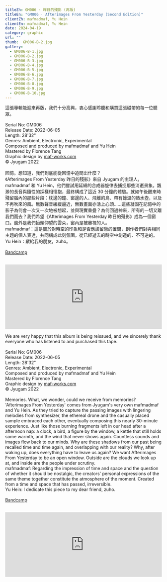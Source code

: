 ```yaml
---
titleZh: GM006 · 昨​日​的​殘​影 (再版)
titleEn: "GM006 · Afterimages From Yesterday (Second Edition)"
clientZh: mafmadmaf, Yu Hein
clientEn: mafmadmaf, Yu Hein
date: 2024-04-19
category: graphic
url: ""
thumb:  GM006-B-2.jpg
gallery:
  - GM006-B-1.jpg
  - GM006-B-2.jpg
  - GM006-B-3.jpg
  - GM006-B-4.jpg
  - GM006-B-5.jpg
  - GM006-B-6.jpg
  - GM006-B-7.jpg
  - GM006-B-8.jpg
  - GM006-B-9.jpg
  - GM006-B-10.jpg 
---
```

這張專輯能迎來再版，我們十分高興，衷心感謝聆聽和購買這張磁帶的每一位聽眾。
<br><br>
Serial No: GM006<br>
Release Date: 2022-06-05<br>
Length: 28'32"<br>
Genres: Ambient, Electronic, Experimental<br>
Composed and produced by mafmadmaf and Yu Hein<br>
Mastered by Florence Tang<br>
Graphic design by [maf-works.com](https://maf-works.com)<br>
© Jyugam 2022
<br><br>
回憶。想知道，我們到底能從回憶中追問出什麼？<br>
《Afterimages From Yesterday 昨日的殘影》來自 Jyugam 的主理人，mafmadmaf 和 Yu Hein，他們嘗試用延綿的合成器旋律去捕捉那些消逝景象。飄渺的長音與隨性的採樣相懷抱，最終構成了這近 30 分鐘的體驗。就如午後醒來時殘留腦內的那些片段：枕邊的鐘、窗邊的人、飛離的鳥、帶有餘溫的熱水壺，以及不再吹來的風。無數聲音緩緩逼近，無數畫面亦湧上心頭......這些凝固在記憶中的影子為何會一次又一次地被想起，並與現實重疊？為何回過神來，所有的一切又離我們而去？我們希望《Afterimages From Yesterday 昨日的殘影》成為一個窗口。窗外是我們抬頭仰望的雲朵，窗內是被審視的人。 <br>
mafmadmaf：這是關於對時空的印象和是否應該留戀的置問，創作者們對與相同主題的個人表達，共同構成此刻氛圍。從已經逝去的時空中創造的、不可逆的。<br> 
Yu Hein：獻給我的朋友，zuho。
<br><br>
[Bandcamp](https://jyugam.bandcamp.com/album/afterimages-from-yesterday-2)
<br><br>
<iframe style="border: 0; width: 100%; height: 208px;" src="https://bandcamp.com/EmbeddedPlayer/album=2516949235/size=large/bgcol=ffffff/linkcol=333333/artwork=none/transparent=true/" seamless><a href="https://jyugam.bandcamp.com/album/afterimages-from-yesterday-2">Afterimages From Yesterday / 昨日的殘影 by mafmadmaf, Yu Hein</a></iframe>

<!-- lang -->

We are very happy that this album is being reissued, and we sincerely thank everyone who has listened to and purchased this tape.
<br><br>
Serial No: GM006<br>
Release Date: 2022-06-05<br>
Length: 28'32"<br>
Genres: Ambient, Electronic, Experimental<br>
Composed and produced by mafmadmaf and Yu Hein<br>
Mastered by Florence Tang<br>
Graphic design by [maf-works.com](https://maf-works.com)<br>
© Jyugam 2022
<br><br>
Memories. What, we wonder, could we receive from memories?<br>
'Afterimages From Yesterday' comes from Jyugam's very own mafmadmaf and Yu Hein. As they tried to capture the passing images with lingering melodies from synthesizer, the ethereal drone and the casually placed sample embraced each other, eventually composing this nearly 30-minute experience. Just like those burning fragments left in our head after a afternoon nap: a clock, a bird, a figure by the window, a kettle that still holds some warmth, and the wind that never shows again. Countless sounds and images flow back to our minds. Why are these shadows from our past being recalled time and time again, and overlapping with our reality? Why, after waking up, does everything have to leave us again? 
We want Afterimages From Yesterday to be an open window. Outside are the clouds we look up at, and inside are the people under scrutiny.<br>
mafmadmaf: Regarding the impression of time and space and the question of whether it should be nostalgic, the creators' personal expressions of the same theme together constitute the atmosphere of the moment. Created from a time and space that has passed, irreversible.<br>
Yu Hein: I dedicate this piece to my dear friend, zuho.
<br><br>
[Bandcamp](https://jyugam.bandcamp.com/album/afterimages-from-yesterday-2)
<br><br>
<iframe style="border: 0; width: 100%; height: 208px;" src="https://bandcamp.com/EmbeddedPlayer/album=2516949235/size=large/bgcol=ffffff/linkcol=333333/artwork=none/transparent=true/" seamless><a href="https://jyugam.bandcamp.com/album/afterimages-from-yesterday-2">Afterimages From Yesterday / 昨日的殘影 by mafmadmaf, Yu Hein</a></iframe>